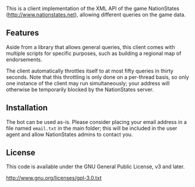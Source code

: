 This is a client implementation of the XML API of the game NationStates 
(http://www.nationstates.net), allowing different queries on the game data.

## Features

Aside from a library that allows general queries, this client comes with
multiple scripts for specific purposes, such as building a regional map of 
endorsements.

The client automatically throttles itself to at most fifty queries in thirty 
seconds. Note that this throttling is only done on a per-thread basis, so only 
one instance of the client may run simultaneously; your address will otherwise
be temporarily blocked by the NationStates server.

## Installation

The bot can be used as-is. Please consider placing your email address
in a file named `email.txt` in the main folder; this will be included in the
user agent and allow NationStates admins to contact you.

## License

This code is available under the GNU General Public License, v3 and later.

http://www.gnu.org/licenses/gpl-3.0.txt
